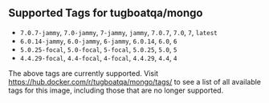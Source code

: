 ## Supported Tags for tugboatqa/mongo

* `7.0.7-jammy`, `7.0-jammy`, `7-jammy`, `jammy`, `7.0.7`, `7.0`, `7`, `latest`
* `6.0.14-jammy`, `6.0-jammy`, `6-jammy`, `6.0.14`, `6.0`, `6`
* `5.0.25-focal`, `5.0-focal`, `5-focal`, `5.0.25`, `5.0`, `5`
* `4.4.29-focal`, `4.4-focal`, `4-focal`, `4.4.29`, `4.4`, `4`

The above tags are currently supported. Visit https://hub.docker.com/r/tugboatqa/mongo/tags/ to see a list of all available tags for this image, including those that are no longer supported.
